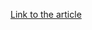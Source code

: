 [Link to the article](https://blog.gdatasoftware.com/2016/11/29325-analysis-ursnif-spying-on-your-data-since-2007)
